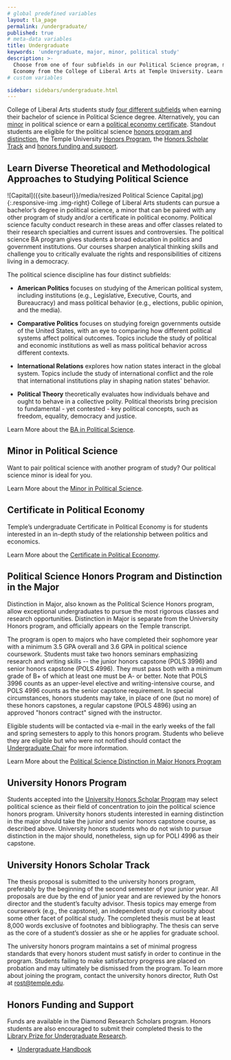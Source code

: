 ```yaml
---
# global predefined variables
layout: tla_page
permalink: /undergraduate/
published: true
# meta-data variables
title: Undergraduate
keywords: 'undergraduate, major, minor, political study'
description: >-
  Choose from one of four subfields in our Political Science program, minor in Political Science, or earn a certificate in Political
  Economy from the College of Liberal Arts at Temple University. Learn more about our undergraduate honors and distinction programs.
# custom variables

sidebar: sidebars/undergraduate.html  
---
```

College of Liberal Arts students study [four different subfields](#learn-diverse-theoretical-and-methodological-approaches-to-studying-political-science) when earning their bachelor of science in Political Science degree. Alternatively, you can [minor](#minor-in-political-science) in political science or earn a [political economy certificate](#certificate-in-political-economy). Standout students are eligible for the political science [honors program and distinction](#political-science-honors-program-and-distinction-in-the-major), the Temple University [Honors Program](#university-honors-program), the [Honors Scholar Track](#university-honors-scholar-track) and [honors funding and support](#honors-funding-and-support).

## Learn Diverse Theoretical and Methodological Approaches to Studying Political Science
![Capital]({{site.baseurl}}/media/resized Political Science Capital.jpg){:.responsive-img .img-right}
College of Liberal Arts students can pursue a bachelor’s degree in political science, a minor that can be paired with any other program of study and/or a certificate in political economy. Political science faculty conduct research in these areas and offer classes related to their research specialties and current issues and controversies. The political science BA program gives students a broad education in politics and government institutions. Our courses sharpen analytical thinking skills and challenge you to critically evaluate the rights and responsibilities of citizens living in a democracy.

The political science discipline has four distinct subfields:

- **American Politics** focuses on studying of the American political system, including institutions (e.g., Legislative, Executive, Courts, and Bureaucracy) and mass political behavior (e.g., elections, public opinion, and the media).

- **Comparative Politics** focuses on studying foreign governments outside of the United States, with an eye to comparing how different political systems affect political outcomes. Topics include the study of political and economic institutions as well as mass political behavior across different contexts.

- **International Relations** explores how nation states interact in the global system. Topics include the study of international conflict and the role that international institutions play in shaping nation states' behavior.

- **Political Theory** theoretically evaluates how individuals behave and ought to behave in a collective polity. Political theorists bring precision to fundamental - yet contested - key political concepts, such as freedom, equality, democracy and justice.

Learn More about the [BA in Political Science](http://bulletin.temple.edu/undergraduate/liberal-arts/political-science/ba-political-science/).

## Minor in Political Science
Want to pair political science with another program of study? Our political science minor is ideal for you. 

Learn More about the [Minor in Political Science](http://bulletin.temple.edu/undergraduate/liberal-arts/political-science/minor-political-science/).

## Certificate in Political Economy
Temple’s undergraduate Certificate in Political Economy is for students interested in an in-depth study of the relationship between politics and economics. 

Learn More about the [Certificate in Political Economy](http://bulletin.temple.edu/undergraduate/liberal-arts/certificate-programs/certificate-political-economy/).

## Political Science Honors Program and Distinction in the Major
Distinction in Major, also known as the Political Science Honors program, allow exceptional undergraduates to pursue the most rigorous classes and research opportunities. Distinction in Major is separate from the University Honors program, and officially appears on the Temple transcript.

The program is open to majors who have completed their sophomore year with a minimum 3.5 GPA overall and 3.6 GPA in political science coursework. Students must take two honors seminars emphasizing research and writing skills -- the junior honors capstone (POLS 3996)
and senior honors capstone (POLS 4996). They must pass both with a minimum grade of B+ of which at least one must be A- or better. Note that POLS 3996 counts as an upper-level elective and writing-intensive course, and POLS 4996 counts as the senior capstone
requirement. In special circumstances, honors students may take, in place of one (but no more) of these honors capstones, a regular capstone (POLS 4896) using an approved "honors contract" signed with the instructor.

Eligible students will be contacted via e-mail in the early weeks of the fall and spring semesters to apply to this honors program. Students who believe they are eligible but who were not notified should contact the [Undergraduate Chair](mailto:sean.yom@temple.edu) for more information.

Learn More about the [Political Science Distinction in Major Honors Program](http://bulletin.temple.edu/undergraduate/liberal-arts/political-science/#distinctioninthemajor)

## University Honors Program
Students accepted into the [University Honors Scholar Program](http://www.temple.edu/honors/) may select political science as their field of concentration to join the political science honors program. University honors students interested in earning distinction in the major should take the junior and senior honors capstone course, as described above. University honors students who do not wish to pursue distinction in the major should, nonetheless, sign up for POLI 4996 as their capstone.

## University Honors Scholar Track
The thesis proposal is submitted to the university honors program, preferably by the beginning of the second semester of your junior year. All proposals are due by the end of junior year and are reviewed by the honors director and the student’s faculty advisor. Thesis topics may emerge from coursework (e.g., the capstone), an independent study or curiosity about some other facet of political study. The completed thesis must be at least 8,000 words exclusive of footnotes and bibliography. The thesis can serve as the core of a student’s dossier as she or he applies for graduate school.

The university honors program maintains a set of minimal progress standards that every honors student must satisfy in order to continue in the program. Students failing to make satisfactory progress are placed on probation and may ultimately be dismissed from the program. To learn more about joining the program, contact the university honors director, Ruth Ost at [rost@temple.edu](mailto:rost@temple.edu).

## Honors Funding and Support
Funds are available in the Diamond Research Scholars program. Honors students are also encouraged to submit their completed thesis to the [Library Prize for Undergraduate Research](http://guides.temple.edu/content.php?pid=155082&sid=1314496).

- [Undergraduate Handbook](https://liberalarts.temple.edu/sites/liberalarts/files/Department%20of%20Political%20Science%20Undergraduate%20Handbook_0.pdf)
